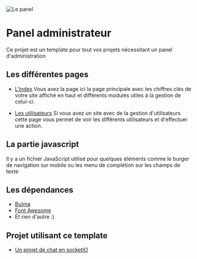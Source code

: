 
![Le panel](https://i.imgur.com/4xxBaLr.png)

# Panel administrateur
Ce projet est un template pour tout vos projets nécessitant un panel d'administration

## Les différentes pages

 - [L'index](https://faustinm.github.io/admin-template/admin.html)
	Vous avez la page ici la page principale avec les chiffres clés de votre site affiché en haut et différents modules utiles à la gestion de celui-ci.

 - [Les utilisateurs](https://faustinm.github.io/admin-template/pages/user.html)
	Si vous avez un site avec de la gestion d'utilisateurs cette page vous permet de voir les différents utilisateurs et d'effectuer une action.

## La partie javascript
Il y a un fichier JavaScript utilisé pour quelques éléments comme le burger de navigation sur mobile ou les menu de complétion sur les champs de texte

## Les dépendances

* [Bulma](https://bulma.io)
* [Font Awesome](https://fontawesome.com)
* Et rien d'autre :)

## Projet utilisant ce template

* [Un projet de chat en socketIO](https://github.com/FaustinM/chat-socketIO/)
